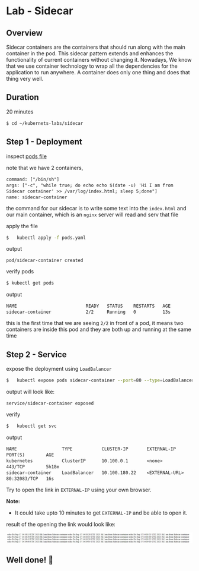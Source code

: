 <link rel='stylesheet' href='../assets/css/main.css'/>

# Lab - Sidecar

## Overview

Sidecar containers are the containers that should run along with the main container in the pod. This sidecar pattern extends and enhances the functionality of current containers without changing it.
Nowadays, We know that we use container technology to wrap all the dependencies for the application to run anywhere. A container does only one thing and does that thing very well.

## Duration

20 minutes

```bash
$ cd ~/kubernets-labs/sidecar
```

## Step 1 - Deployment

inspect  [pods file](pods.yaml)

note that we have 2 containers,

```console
command: ["/bin/sh"]
args: ["-c", "while true; do echo echo $(date -u) 'Hi I am from Sidecar container' >> /var/log/index.html; sleep 5;done"]
name: sidecar-container
```

the command for our sidecar is to write some text into the `index.html` and our main container, which is an `nginx` server will read and serv that file

apply the file

```bash
$   kubectl apply -f pods.yaml
```

output

```console
pod/sidecar-container created
```

verify pods

```bash
$ kubectl get pods
```

output

```console
NAME                          READY   STATUS    RESTARTS   AGE
sidecar-container             2/2     Running   0          13s
```

this is the first time that we are seeing `2/2` in front of a pod, it means two containers are inside this pod and they are both up and running at the same time

## Step 2 - Service

expose the deployment using `LoadBalancer`

```bash
$   kubectl expose pods sidecar-container --port=80 --type=LoadBalancer
```

output will look like:

```console
service/sidecar-container exposed
```

verify

```bash
$   kubectl get svc
```

output

```console
NAME                 TYPE           CLUSTER-IP       EXTERNAL-IP       PORT(S)        AGE
kubernetes           ClusterIP      10.100.0.1       <none>            443/TCP        5h18m
sidecar-container    LoadBalancer   10.100.180.22    <EXTERNAL-URL>    80:32083/TCP   16s
```

Try to open the link in `EXTERNAL-IP` using your own browser.

**Note:**

- It could take upto 10 minutes to get `EXTERNAL-IP` and be able to open it.

result of the opening the link would look like:

![](output.jpg)

## Well done! 👏